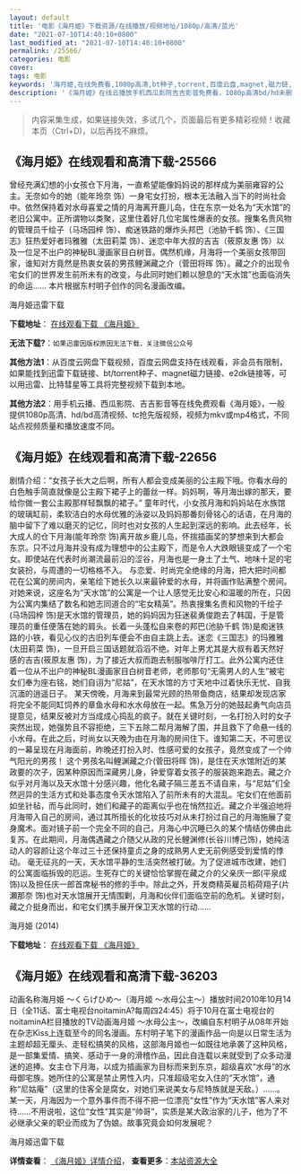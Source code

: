 ```yaml
---
layout: default
title: '电影《海月姫》下载资源/在线播放/视频地址/1080p/高清/蓝光'
date: "2021-07-10T14:40:10+0800"
last_modified_at: "2021-07-10T14:40:10+0800"
permalink: /25566/
categories: 电影
cover:
tags: 电影
keywords: '海月姫,在线免费看,1080p高清,bt种子,torrent,百度云盘,magnet,磁力链,迅雷下载资源'
description: '《海月姫》在线云播放手机西瓜影院吉吉影音免费看，1080p高清bd/hd未删减完整版和tc抢先枪版，mkv/mp4格式，附带bt/torrent种子、magnet/磁力链、百度云盘、网盘资源迅雷下载链接'
---
```


>内容采集生成，如果链接失效，多试几个，页面最后有更多精彩视频！收藏本页（Ctrl+D)，以后再找不麻烦。


## 《海月姫》在线观看和高清下载-25566

曾经充满幻想的小女孩仓下月海，一直希望能像妈妈说的那样成为美丽雍容的公主。无奈如今的她（能年玲奈 饰）一身宅女打扮，根本无法融入当下的时尚社会中。依然保持着对水母喜爱之情的月海离开鹿儿岛，住在东京一处名为&ldquo;天水馆&rdquo;的老旧公寓中。正所谓物以类聚，这里住着好几位宅属性爆表的女孩。搜集名贵风物的管理员千绘子（马场园梓 饰）、痴迷铁路的爆炸头邦巴（池胁千鹤 饰）、《三国志》狂热爱好者玛雅雅（太田莉菜 饰）、迷恋中年大叔的吉吉（筱原友惠 饰）以及一位足不出户的神秘BL漫画家目白树音。偶然机缘，月海将一个美丽女孩带回家，谁知对方竟然是热衷女装的男孩鲤渊藏之介（菅田将晖 饰）。藏之介的出现令宅女们的世界发生前所未有的改变，与此同时她们赖以憩息的&ldquo;天水馆&rdquo;也面临消失的命运…… 本片根据东村明子创作的同名漫画改编。<!---剧情end--->


海月姫迅雷下载

**下载地址**： [在线观看下载 《海月姫》](https://www.993dy.com//vod-detail-id-22575.html) 


**无法下载?**：`如果迅雷因版权原因无法下载，关注微信公众号 `

**其他方法1**：从百度云网盘下载视频，百度云网盘支持在线观看，非会员有限制，如果能找到迅雷下载链接、bt/torrent种子、magnet磁力链接、e2dk链接等，可以用迅雷、比特彗星等工具将完整视频下载到本地。

**其他方法2**：用手机云播、西瓜影院、吉吉影音等在线免费观看《海月姫》，一般提供1080p高清、hd/bd高清视频、tc抢先版视频，视频为mkv或mp4格式，不同站点视频质量和播放速度不同。


## 《海月姫》在线观看和高清下载-22656

剧情介绍：“女孩子长大之后啊，所有人都会变成美丽的公主殿下哦。你看水母的白色触手简直就像是公主殿下裙子上的蕾丝一样。妈妈啊，等月海出嫁的那天，要给你做一套公主殿那样轻飘飘的裙子。”   童年时代，小女孩月海和妈妈站在水族馆的玻璃缸前，柔软洁白的水母优雅的泳姿以及妈妈那番刻骨铭心的话语，在月海的脑中留下了难以磨灭的记忆，同时也对女孩的人生起到深远的影响。此去经年，长大成人的仓下月海(能年玲奈 饰)离开故乡鹿儿岛，怀揣插画奖的梦想来到大都会东京。只不过月海并没有成为理想中的公主殿下，而是令人大跌眼镜变成了一个宅女。即使站在代表时尚潮流最前沿的涩谷，月海也是一身土了土气、地味十足的宅女装扮，与周遭的一切格格不入。   与恋爱、时尚完全绝缘的月海，把大把时间都花在公寓的房间内，亲笔绘下她长久以来最钟爱的水母，并将画作贴满整个房间。对她来说，这座名为“天水馆”的公寓是一个让人感觉无比安心和温暖的所在，只因为公寓内集结了数名和她志同道合的“宅女精英”。热衷搜集名贵和风物的千绘子(马场园梓 饰)是天水馆的管理员，她的妈妈因为狂迷裴勇俊跑去了韩国，于是管理员的重任便落在她的肩头。长着一头蓬松自来卷的邦巴(池胁千鹤 饰)是痴迷铁路的小铁，看见心仪的古旧列车便会不由自主跳上去。迷恋《三国志》的玛雅雅(太田莉菜 饰)，一旦开启三国话题就滔滔不绝。对年上男尤其是大叔有着天然好感的吉吉(筱原友惠 饰)，为了接近大叔而跑去制服咖啡厅打工。此外公寓内还住着一位从不出户的神秘BL漫画家目白树音老师，老师那句“无需男人的人生”被宅女们奉为座右铭，她们自诩为“尼姑”，在天水馆的方寸天地中过着快乐无忧、自我沉湎的逍遥日子。   某天傍晚，月海来到最常光顾的热带鱼商店，结果却发现店家将完全不能同缸饲养的章鱼水母和水水母放在一起。焦急万分的她鼓起勇气向店员提意见，结果反被对方当成成心捣乱的疯子。就在关键时刻，一名打扮入时的女子突然出现，她强势且不容拒绝，三下五除二帮月海解了围，并且救下了命悬一线的小水母。在此之后，时尚女以天晚为由在月海的房间住下。谁知第二天，不可思议的一幕呈现在月海面前，昨晚还打扮入时、性感可爱的女孩子，竟然变成了一个帅气阳光的男孩！   这个男孩名叫鲤渊藏之介(菅田将晖 饰)，是住在天水馆附近的某政要的次子，因某种原因而深藏男儿身，钟爱穿着女孩子的服装跑来跑去。藏之介似乎对月海以及天水馆十分感兴趣，他化名藏子隔三差五不请自来，与“尼姑”们全然迥异的生活方式和处事态度令天水馆陷入了前所未有的大混乱。宅女们在他面前如坐针毡，而与此同时，她们和藏子的距离似乎也在悄然拉近。藏之介半强迫地将月海带入自己的房间，通过其所擅长的化妆技巧对从未打扮过自己的月海施展了变身魔术。面对镜子前一个完全不同的自己，月海心中沉睡已久的某个情结仿佛由此复苏。在此期间，月海偶遇藏之介随父从政的兄长鲤渊修(长谷川博己饰)，她纯洁动人的容颜让这个年过三十还保持童贞之身的成熟男人史无前例感受到爱情的悸动。   毫无征兆的一天，天水馆平静的生活突然被打破。为了促进城市改建，她们的公寓面临拆毁的厄运。生死存亡的关键恰恰掌握在藏之介的父亲庆一郎(平泉成饰)以及担任庆一郎首席秘书的修的手中。除此之外，开发商精英雇员稻荷翔子(片瀬那奈 饰)也对天水馆展开无情围剿，月海和伙伴们面临空前的危机。关键时刻，藏之介挺身而出，和宅女们携手展开保卫天水馆的行动……


海月姫 (2014)

**下载地址**： [在线观看下载 《海月姫》](https://www.btbtdy.me/btdy/dy350.html) 


## 《海月姬》在线观看和高清下载-36203

动画名称海月姫 ～くらげひめ～（海月姬 ～水母公主～）播放时间2010年10月14日（全11话、富士电视台noitaminA?每周四24:45）将于10月在富士电视台的noitaminA栏目播放的TV动画海月姬 ～水母公主～，改编自东村明子从08年开始在杂志Kiss上连载至今的同名漫画。东村明子笔下的漫画作品一向是以日常生活为主题却超无厘头、走轻松搞笑的风格，这部海月姬也一如既往地承袭了这种风格，是一部集爱情、搞笑、感动于一身的滑稽作品，因此自连载以来就受到了众多动漫迷的追捧。女主仓下月海，以成为插画家为目标而来到东京，超级喜欢“水母”的水母御宅族。她所住的公寓是禁止男性入内，只准超级宅女入住的&ldquo;天水馆&rdquo;，通称“尼姑庵&rdquo;（这里的住客全是腐女，对她们来说美女与尼特族就是天敌。）……。某一天，月海因为一个意外事件而不得不把一位漂亮&ldquo;女性&rdquo;作为“天水馆&rdquo;客人来对待&hellip;…不用说啦，这位&ldquo;女性&rdquo;其实是&ldquo;帅哥”，实质是某大政治家的儿子，他为了不必继承父亲的职业而成为了伪娘。故事究竟会如何发展呢？


海月姬迅雷下载

**详情查看**： [《海月姬》详情介绍](/movie/36203/)， **查看更多**：[本站资源大全](/movie/t/all/)

